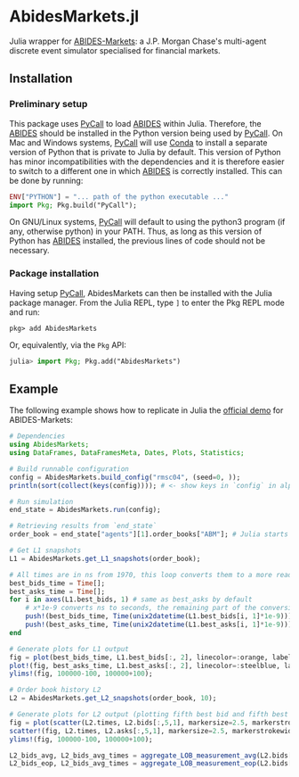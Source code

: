# AbidesMarkets.jl
Julia wrapper for [ABIDES-Markets](https://github.com/jpmorganchase/abides-jpmc-public): a J.P. Morgan Chase's multi-agent discrete event simulator specialised for financial markets.

## Installation

### Preliminary setup 
This package uses [PyCall](https://github.com/JuliaPy/PyCall.jl) to load [ABIDES](https://github.com/jpmorganchase/abides-jpmc-public) within Julia. Therefore, the [ABIDES](https://github.com/jpmorganchase/abides-jpmc-public) should be installed in the Python version being used by [PyCall](https://github.com/JuliaPy/PyCall.jl). On Mac and Windows systems, [PyCall](https://github.com/JuliaPy/PyCall.jl) will use [Conda](https://github.com/JuliaPy/Conda.jl) to install a separate version of Python that is private to Julia by default. This version of Python has minor incompatibilities with the dependencies and it is therefore easier to switch to a different one in which [ABIDES](https://github.com/jpmorganchase/abides-jpmc-public) is correctly installed. This can be done by running:
```julia
ENV["PYTHON"] = "... path of the python executable ..."
import Pkg; Pkg.build("PyCall");
```

On GNU/Linux systems, [PyCall](https://github.com/JuliaPy/PyCall.jl) will default to using the python3 program (if any, otherwise python) in your PATH. Thus, as long as this version of Python has [ABIDES](https://github.com/jpmorganchase/abides-jpmc-public) installed, the previous lines of code should not be necessary.

### Package installation
Having setup [PyCall](https://github.com/JuliaPy/PyCall.jl), AbidesMarkets can then be installed with the Julia package manager.
From the Julia REPL, type `]` to enter the Pkg REPL mode and run:

```
pkg> add AbidesMarkets
```

Or, equivalently, via the `Pkg` API:

```julia
julia> import Pkg; Pkg.add("AbidesMarkets")
```

## Example

The following example shows how to replicate in Julia the [official demo](https://github.com/jpmorganchase/abides-jpmc-public/blob/main/notebooks/demo_ABIDES-Markets.ipynb) for ABIDES-Markets: 
```julia
# Dependencies
using AbidesMarkets;
using DataFrames, DataFramesMeta, Dates, Plots, Statistics;

# Build runnable configuration
config = AbidesMarkets.build_config("rmsc04", (seed=0, ));
println(sort(collect(keys(config)))); # <- show keys in `config` in alphabetical order

# Run simulation
end_state = AbidesMarkets.run(config);

# Retrieving results from `end_state`
order_book = end_state["agents"][1].order_books["ABM"]; # Julia starts indexing from 1, not 0

# Get L1 snapshots
L1 = AbidesMarkets.get_L1_snapshots(order_book);

# All times are in ns from 1970, this loop converts them to a more readable format
best_bids_time = Time[];
best_asks_time = Time[];
for i in axes(L1.best_bids, 1) # same as best_asks by default
    # x*1e-9 converts ns to seconds, the remaining part of the conversion is performed with the Dates library functions
    push!(best_bids_time, Time(unix2datetime(L1.best_bids[i, 1]*1e-9)));
    push!(best_asks_time, Time(unix2datetime(L1.best_asks[i, 1]*1e-9)));
end

# Generate plots for L1 output
fig = plot(best_bids_time, L1.best_bids[:, 2], linecolor=:orange, label=nothing);
plot!(fig, best_asks_time, L1.best_asks[:, 2], linecolor=:steelblue, label=nothing);
ylims!(fig, 100000-100, 100000+100);

# Order book history L2
L2 = AbidesMarkets.get_L2_snapshots(order_book, 10);

# Generate plots for L2 output (plotting fifth best bid and fifth best ask)
fig = plot(scatter(L2.times, L2.bids[:,5,1], markersize=2.5, markerstrokewidth=0, markercolor=:orange, label=nothing));
scatter!(fig, L2.times, L2.asks[:,5,1], markersize=2.5, markerstrokewidth=0, markercolor=:steelblue, label=nothing);
ylims!(fig, 100000-100, 100000+100);

L2_bids_avg, L2_bids_avg_times = aggregate_LOB_measurement_avg(L2.bids[:,5,1], L2.times, Minute(1));
L2_bids_eop, L2_bids_avg_times = aggregate_LOB_measurement_eop(L2.bids[:,5,1], L2.times, Minute(1));
```